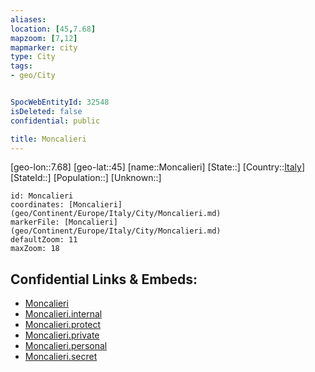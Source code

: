 ```yaml
---
aliases: 
location: [45,7.68]
mapzoom: [7,12] 
mapmarker: city 
type: City
tags:
- geo/City


SpocWebEntityId: 32548
isDeleted: false
confidential: public

title: Moncalieri
---
```

[geo-lon::7.68]
[geo-lat::45]
[name::Moncalieri]
[State::]
[Country::[Italy](geo/Continent/Europe/Italy.md)]
[StateId::]
[Population::]
[Unknown::]


```leaflet
id: Moncalieri
coordinates: [Moncalieri](geo/Continent/Europe/Italy/City/Moncalieri.md)
markerFile: [Moncalieri](geo/Continent/Europe/Italy/City/Moncalieri.md)
defaultZoom: 11 
maxZoom: 18
```


## Confidential Links & Embeds: 
- [Moncalieri](../../../../../../_public/geo/Continent/Europe/Italy/City/Moncalieri.md) 
- [Moncalieri.internal](../../../../../../_internal/geo/Continent/Europe/Italy/City/Moncalieri.internal.md) 
- [Moncalieri.protect](../../../../../../_protect/geo/Continent/Europe/Italy/City/Moncalieri.protect.md) 
- [Moncalieri.private](../../../../../../_private/geo/Continent/Europe/Italy/City/Moncalieri.private.md) 
- [Moncalieri.personal](../../../../../../_personal/geo/Continent/Europe/Italy/City/Moncalieri.personal.md) 
- [Moncalieri.secret](../../../../../../_secret/geo/Continent/Europe/Italy/City/Moncalieri.secret.md) 
